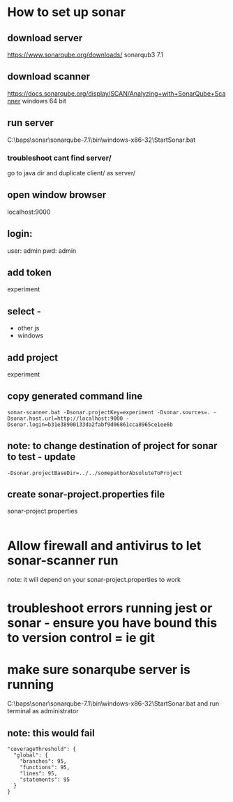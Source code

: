 # How to set up sonar

## download server
https://www.sonarqube.org/downloads/
sonarqub3 7.1

## download scanner
https://docs.sonarqube.org/display/SCAN/Analyzing+with+SonarQube+Scanner
windows 64 bit

## run server
C:\baps\sonar\sonarqube-7.1\bin\windows-x86-32\StartSonar.bat

### troubleshoot cant find server/
go to java dir and duplicate client/ as server/

## open window browser
localhost:9000

## login:
user: admin
pwd: admin

## add token
experiment

## select -
- other js
- windows

## add project
experiment

## copy generated command line
```
sonar-scanner.bat -Dsonar.projectKey=experiment -Dsonar.sources=. -Dsonar.host.url=http://localhost:9000 -Dsonar.login=b31e38900133da2fabf9d06861cca8965ce1ee6b
```

## note: to change destination of project for sonar to test - update
```
-Dsonar.projectBaseDir=../../somepathorAbsoluteToProject
```

## create sonar-project.properties file
sonar-project.properties
```

```

# Allow firewall and antivirus to let sonar-scanner run
note: it will depend on your sonar-project.properties to work

# troubleshoot errors running jest or sonar - ensure you have bound this to version control = ie git

# make sure sonarqube server is running
C:\baps\sonar\sonarqube-7.1\bin\windows-x86-32\StartSonar.bat and run terminal as administrator

## note: this would fail
```
"coverageThreshold": {
  "global": {
    "branches": 95,
    "functions": 95,
    "lines": 95,
    "statements": 95
  }
}
```
